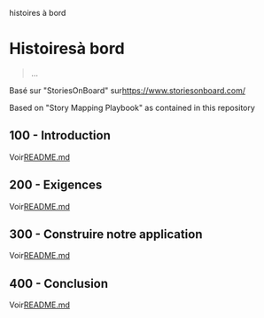 histoires à bord

# Histoiresà bord

> ...

Basé sur "StoriesOnBoard" sur<https://www.storiesonboard.com/>

Based on "Story Mapping Playbook" as contained in this repository

## 100 - Introduction

Voir[README.md](./100/README.md)

## 200 - Exigences

Voir[README.md](./200/README.md)

## 300 - Construire notre application

Voir[README.md](./300/README.md)

## 400 - Conclusion

Voir[README.md](./400/README.md)
